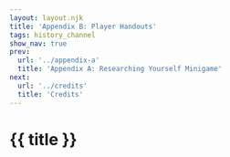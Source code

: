 ```yaml
---
layout: layout.njk
title: 'Appendix B: Player Handouts'
tags: history_channel
show_nav: true
prev:
  url: '../appendix-a'
  title: 'Appendix A: Researching Yourself Minigame'
next:
  url: '../credits'
  title: 'Credits'
---
```


# {{ title }}

<figure>
  <img src="/images/deck-01-labels@1660v.webp" alt="">
</figure>

<figure>
  <img src="/images/deck-02-labels@1660v.webp" alt="">
</figure>

<figure>
  <img src="/images/deck-03-labels@1660v.webp" alt="">
</figure>

<figure>
  <img src="/images/deck-04-labels@1660v.webp" alt="">
</figure>

<figure>
  <img src="/images/deck-05-labels@1660v.webp" alt="">
</figure>

<figure>
  <img src="/images/deck-06-labels@1660v.webp" alt="">
</figure>
